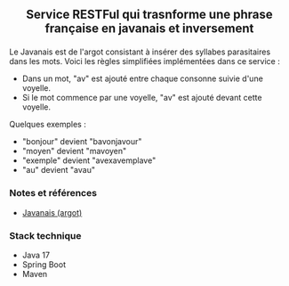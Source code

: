 ## <p align="center">Service RESTFul qui trasnforme une phrase française en javanais et inversement</p>

Le Javanais est de l'argot consistant à insérer des syllabes parasitaires dans les mots. Voici les règles simplifiées implémentées dans ce service :
- Dans un mot, "av" est ajouté entre chaque consonne suivie d'une voyelle.
- Si le mot commence par une voyelle, "av" est ajouté devant cette voyelle.

Quelques exemples :
- "bonjour" devient "bavonjavour"
- "moyen" devient "mavoyen"
- "exemple" devient "avexavemplave"
- "au" devient "avau"

### Notes et références  
- [Javanais (argot)](https://fr.wikipedia.org/wiki/Javanais_%28argot%29)

### Stack technique
- Java 17
- Spring Boot
- Maven
